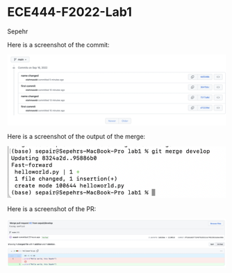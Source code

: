 # ECE444-F2022-Lab1

Sepehr

Here is a screenshot of the commit:

![](screenshot.png)

Here is a screenshot of the output of the merge:

![](screenshot_merge.png)

Here is a screenshot of the PR:

![](github_PR.png)